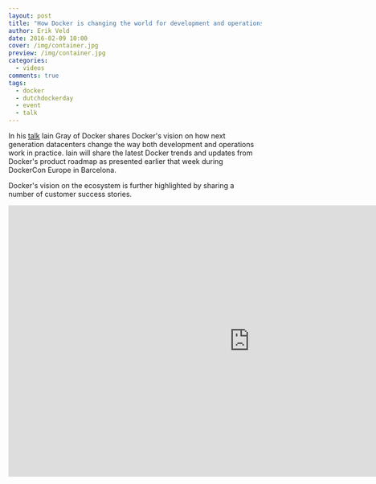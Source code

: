 ```yaml
---
layout: post
title: "How Docker is changing the world for development and operations"
author: Erik Veld
date: 2016-02-09 10:00
cover: /img/container.jpg
preview: /img/container.jpg
categories:
  - videos
comments: true
tags:
  - docker
  - dutchdockerday
  - event
  - talk
---
```

In his [talk](http://www.slideshare.net/xebia/dutch-docker-day-how-docker-is-changing-the-world-for-development-and-operations) Iain Gray of Docker shares Docker's vision on how next generation datacenters change the way both development and operations work in practice. Iain will share the latest Docker trends and updates from Docker's product roadmap as presented earlier that week during DockerCon Europe in Barcelona.

Docker's vision on the ecosystem is further highlighted by sharing a number of customer success stories.

<div class="video-container">
  <iframe
    width="960"
    height="540"
    src="http://www.youtube.com/embed/-VSneCPGd-A"
    frameborder="0"
    allowfullscreen>
  </iframe>
</div>
